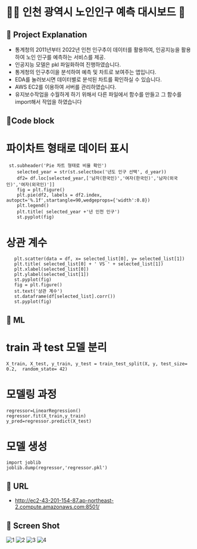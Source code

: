 # 👨‍🦳 인천 광역시 노인인구 예측 대시보드 👀

## 📌 Project Explanation
* 통계청의 2011년부터 2022년 인천 인구추이 데이터를 활용하여, 인공지능을 활용하여 노인 인구를 예측하는 서비스를 제공.
* 인공지능 모델은 pkl 파일화하여 진행하였습니다.
* 통게청의 인구추이을 분석하여 예측 및 차트로 보여주는 앱입니다.
* EDA를 눌러보시면 데이터별로 분석된 차트를 확인하실 수 있습니다.
* AWS EC2를 이용하여 서버를 관리하였습니다.
* 유지보수작업을 수월하게 하기 위해서 다른 파일에서 함수를 만들고 그 함수를 import해서 작업을 하였습니다

## 📌Code block

# 파이차트 형태로 데이터 표시
```
 st.subheader('Pie 차트 형태로 비율 확인')
    selected_year = str(st.selectbox('년도 인구 선택', d_year))
    df2= df.loc[selected_year,['남자(한국인)','여자(한국인)','남자(외국인)','여자(외국인)']]
    fig = plt.figure()
    plt.pie(df2, labels = df2.index, autopct='%.1f',startangle=90,wedgeprops={'width':0.8})
    plt.legend()
    plt.title( selected_year +'년 인천 인구')
    st.pyplot(fig)
````

# 상관 계수
```fig = plt.figure()
   plt.scatter(data = df, x= selected_list[0], y= selected_list[1])
   plt.title( selected_list[0] + ' VS ' + selected_list[1])
   plt.xlabel(selected_list[0])
   plt.ylabel(selected_list[1])
   st.pyplot(fig)
   fig = plt.figure()
   st.text('상관 계수')
   st.dataframe(df[selected_list].corr())
   st.pyplot(fig)
```

## 📌 ML

# train 과 test 모델 분리
```
X_train, X_test, y_train, y_test = train_test_split(X, y, test_size= 0.2,  random_state= 42)
```

# 모델링 과정
```
regressor=LinearRegression()
regressor.fit(X_train,y_train)
y_pred=regressor.predict(X_test)
```

# 모델 생성
```
import joblib
joblib.dump(regressor,'regressor.pkl')
```

## 📌 URL
 - http://ec2-43-201-154-87.ap-northeast-2.compute.amazonaws.com:8501/
 
## 📌 Screen Shot
![1](https://github.com/notfound404yhkim/ElderlyPopulation/assets/151480575/5c3972aa-595f-436e-99f3-d350e6836d5a)
![2](https://github.com/notfound404yhkim/ElderlyPopulation/assets/151480575/a3bf9f24-35cf-4ae9-b542-24f663426d9b)
![3](https://github.com/notfound404yhkim/ElderlyPopulation/assets/151480575/b9b54225-917c-4ac7-ba01-3b99e6324841)
![4](https://github.com/notfound404yhkim/ElderlyPopulation/assets/151480575/4af10ab1-c4f8-42e2-8ea8-de10d21cea25)


